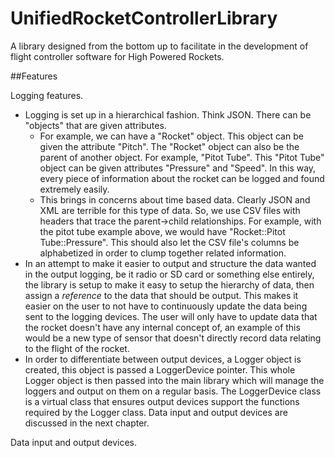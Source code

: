 # UnifiedRocketControllerLibrary
A library designed from the bottom up to facilitate in the development of flight controller software for High Powered Rockets.

##Features

Logging features. 
* Logging is set up in a hierarchical fashion. Think JSON. There can be "objects" that are given attributes. 
  * For example, we can have a "Rocket" object. This object can be given the attribute "Pitch". The "Rocket" object can also be the parent of another object. For example, "Pitot Tube". This "Pitot Tube" object can be given attributes "Pressure" and "Speed". In this way, every piece of information about the rocket can be logged and found extremely easily. 
  * This brings in concerns about time based data. Clearly JSON and XML are terrible for this type of data. So, we use CSV files with headers that trace the parent->child relationships. For example, with the pitot tube example above, we would have "Rocket::Pitot Tube::Pressure". This should also let the CSV file's columns be alphabetized in order to clump together related information.  
* In an attempt to make it easier to output and structure the data wanted in the output logging, be it radio or SD card or something else entirely, the library is setup to make it easy to setup the hierarchy of data, then assign a *reference* to the data that should be output. This makes it easier on the user to not have to continuously update the data being sent to the logging devices. The user will only have to update data that the rocket doesn't have any internal concept of, an example of this would be a new type of sensor that doesn't directly record data relating to the flight of the rocket. 
* In order to differentiate between output devices, a Logger object is created, this object is passed a LoggerDevice pointer. This whole Logger object is then passed into the main library which will manage the loggers and output on them on a regular basis. The LoggerDevice class is a virtual class that ensures output devices support the functions required by the Logger class. Data input and output devices are discussed in the next chapter.   
  


Data input and output devices. 
